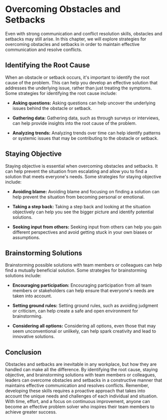 Overcoming Obstacles and Setbacks
===================================================================================

Even with strong communication and conflict resolution skills, obstacles and setbacks may still arise. In this chapter, we will explore strategies for overcoming obstacles and setbacks in order to maintain effective communication and resolve conflicts.

Identifying the Root Cause
--------------------------

When an obstacle or setback occurs, it's important to identify the root cause of the problem. This can help you develop an effective solution that addresses the underlying issue, rather than just treating the symptoms. Some strategies for identifying the root cause include:

* **Asking questions:** Asking questions can help uncover the underlying issues behind the obstacle or setback.

* **Gathering data:** Gathering data, such as through surveys or interviews, can help provide insights into the root cause of the problem.

* **Analyzing trends:** Analyzing trends over time can help identify patterns or systemic issues that may be contributing to the obstacle or setback.

Staying Objective
-----------------

Staying objective is essential when overcoming obstacles and setbacks. It can help prevent the situation from escalating and allow you to find a solution that meets everyone's needs. Some strategies for staying objective include:

* **Avoiding blame:** Avoiding blame and focusing on finding a solution can help prevent the situation from becoming personal or emotional.

* **Taking a step back:** Taking a step back and looking at the situation objectively can help you see the bigger picture and identify potential solutions.

* **Seeking input from others:** Seeking input from others can help you gain different perspectives and avoid getting stuck in your own biases or assumptions.

Brainstorming Solutions
-----------------------

Brainstorming possible solutions with team members or colleagues can help find a mutually beneficial solution. Some strategies for brainstorming solutions include:

* **Encouraging participation:** Encouraging participation from all team members or stakeholders can help ensure that everyone's needs are taken into account.

* **Setting ground rules:** Setting ground rules, such as avoiding judgment or criticism, can help create a safe and open environment for brainstorming.

* **Considering all options:** Considering all options, even those that may seem unconventional or unlikely, can help spark creativity and lead to innovative solutions.

Conclusion
----------

Obstacles and setbacks are inevitable in any workplace, but how they are handled can make all the difference. By identifying the root cause, staying objective, and brainstorming solutions with team members or colleagues, leaders can overcome obstacles and setbacks in a constructive manner that maintains effective communication and resolves conflicts. Remember, developing these skills requires a proactive approach that takes into account the unique needs and challenges of each individual and situation. With time, effort, and a focus on continuous improvement, anyone can become an effective problem solver who inspires their team members to achieve greater success.
